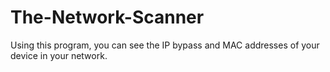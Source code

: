 # The-Network-Scanner
Using this program, you can see the IP bypass and MAC addresses of your device in your network.

